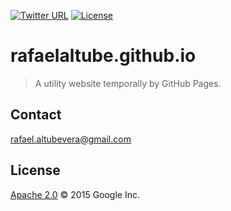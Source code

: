 [![Twitter URL](https://img.shields.io/twitter/url/http/shields.io.svg?style=social&maxAge=2592000)][twitter-url]
[![License][license-image]][license-url]


# rafaelaltube.github.io

> A utility website temporally by GitHub Pages.  


## Contact

rafael.altubevera@gmail.com


## License

[Apache 2.0](https://github.com/rafaelaltube/rafaelaltube.github.io/blob/master/LICENSE) © 2015 Google Inc.

[license-image]: https://img.shields.io/npm/l/http2-push-manifest.svg
[license-url]: LICENSE
[twitter-img]: https://img.shields.io/twitter/url/http/shields.io.svg?style=social
[twitter-url]: https://twitter.com/RafaelAltube
